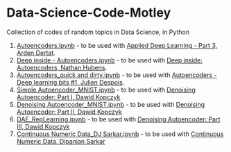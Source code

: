 # Data-Science-Code-Motley
Collection of codes of random topics in Data Science, in Python

1. [Autoencoders.ipynb][1] - to be used with [Applied Deep Learning - Part 3, Arden Dertat][2].
2. [Deep inside - Autoencoders.ipynb][3] - to be used with [Deep inside: Autoencoders, Nathan Hubens][4].
3. [Autoencoders_quick and dirty.ipynb][5] - to be used with [Autoencoders - Deep learning bits #1, Julien Despois][6].
4. [Simple Autoencoder_MNIST.ipynb][7] - to be used with [Denoising Autoencoder: Part I, Dawid Kopczyk][8]
5. [Denoising Autoencoder_MNIST.ipynb][9] - to be used with [Denoising Autoencoder: Part II, Dawid Kopczyk][10]
6. [DAE_RepLearning.ipynb][11] - to be used with [Denoising Autoencoder: Part III, Dawid Kopczyk][12]
7. [Continuous Numeric Data_DJ Sarkar.ipynb][13] - to be used with [Continuous Numeric Data, Dipanjan Sarkar][14]

[1]: https://github.com/Anacoder1/Data-Science-Code-Motley/blob/master/Autoencoders.ipynb
[2]: https://towardsdatascience.com/applied-deep-learning-part-3-autoencoders-1c083af4d798
[3]: https://github.com/Anacoder1/Data-Science-Code-Motley/blob/master/Deep%20inside%20-%20Autoencoders.ipynb
[4]: https://towardsdatascience.com/deep-inside-autoencoders-7e41f319999f
[5]: https://github.com/Anacoder1/Data-Science-Code-Motley/blob/master/Autoencoders_quick%20and%20dirty.ipynb
[6]: https://hackernoon.com/autoencoders-deep-learning-bits-1-11731e200694?source=post_page---------------------------
[7]: https://github.com/Anacoder1/Data-Science-Code-Motley/blob/master/Simple%20Autoencoder_MNIST.ipynb
[8]: http://dkopczyk.quantee.co.uk/dae-part1/
[9]: https://github.com/Anacoder1/Data-Science-Code-Motley/blob/master/Denoising%20Autoencoder_MNIST.ipynb
[10]: https://github.com/Anacoder1/Data-Science-Code-Motley/blob/master/Denoising%20Autoencoder_MNIST.ipynb
[11]: https://github.com/Anacoder1/Data-Science-Code-Motley/blob/master/DAE_RepLearning.ipynb
[12]: dkopczyk.quantee.co.uk/dae-part3/
[13]: https://github.com/Anacoder1/Data-Science-Code-Motley/blob/master/Understanding%20Feature%20Engineering%20-%20DJ%20Sarkar/Continuous%20Numeric%20Data_DJ%20Sarkar.ipynb
[14]: https://towardsdatascience.com/understanding-feature-engineering-part-1-continuous-numeric-data-da4e47099a7b
